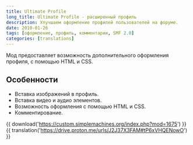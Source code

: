 ```yaml
---
title: Ultimate Profile
long_title: Ultimate Profile - расширенный профиль
description: Улучшаем оформление профилей пользователей на форуме.
date: 2010-01-26
tags: [оформление, профиль, комментарии, SMF 2.0]
categories: [translations]
---
```


Мод предоставляет возможность дополнительного оформления профиля, с помощью HTML и CSS.

<!-- more -->

## Особенности

* Вставка изображений в профиль.
* Вставка видео и аудио элементов.
* Возможность оформления с помощью HTML и CSS.
* Комментирование.

{{ download('https://custom.simplemachines.org/index.php?mod=1675') }}
{{ translation('https://drive.proton.me/urls/J2J37X3FAM#tP6xVHQENowO') }}
